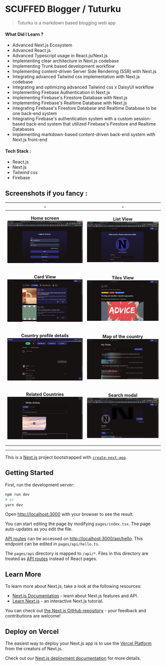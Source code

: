 # SCUFFED Blogger / Tuturku

> Tuturku is a markdown based blogging web app

#### What Did I Learn ?

- Advanced Next.js Ecosystem
- Advanced React.js
- Advanced Typescript usage in React.js/Next.js
- Implementing clear architecture in Next.js codebase
- Implementing Trunk based development workflow
- Implementing content-driven Server Side Rendering (SSR) with Next.js
- Integrating advanced Tailwind css implementation with Next.js codebase
- Integrating and optimizing advanced Tailwind css x DaisyUI workflow
- Implementing Firebase Authentication in Next.js
- Implementing Firebase's Firestore Database with Next.js
- Implementing Firebase's Realtime Database with Next.js
- Integrating Firebase's Firestore Database and Realtime Database to be one back-end system
- Integrating Firebase's authentication system with a custom session-based back-end system that utilized Firebase's Firestore and Realtime Databases
- Implementing markdown-based content-driven back-end system with Next.js front-end

#### Tech Stack :
- React.js
- Next.js
- Tailwind css
- Firebase

## Screenshots if you fancy :
| - | - |
| --- | --- |
| <p align="center"><b>Home screen</b><br/><img src="https://raw.githubusercontent.com/arunstop/scuffed-blogger/main/public/screenshots/1.png" alt="Home screen"></p> | <p align="center"><b>List View</b><br/><img src="https://raw.githubusercontent.com/arunstop/scuffed-blogger/main/public/screenshots/2.png" alt="List View"></p> |
| <p align="center"><b>Card View</b><br/><img src="https://raw.githubusercontent.com/arunstop/scuffed-blogger/main/public/screenshots/3.png" alt="Card View"></p> | <p align="center"><b>Tiles View</b><br/><img src="https://raw.githubusercontent.com/arunstop/scuffed-blogger/main/public/screenshots/4.png" alt="Tiles View"></p> |
| <p align="center"><b>Country profile details</b><br/><img src="https://raw.githubusercontent.com/arunstop/scuffed-blogger/main/public/screenshots/5.png" alt="Country profile details"></p> | <p align="center"><b>Map of the country</b><br/><img src="https://raw.githubusercontent.com/arunstop/scuffed-blogger/main/public/screenshots/6.png" alt="Map of the country"></p> |
| <p align="center"><b>Related Countries</b><br/><img src="https://raw.githubusercontent.com/arunstop/scuffed-blogger/main/public/screenshots/7.png" alt="Related Countries"></p> | <p align="center"><b>Search modal</b><br/><img src="https://raw.githubusercontent.com/arunstop/scuffed-blogger/main/public/screenshots/8.png" alt="Search modal"></p> |


---

This is a [Next.js](https://nextjs.org/) project bootstrapped with [`create-next-app`](https://github.com/vercel/next.js/tree/canary/packages/create-next-app).

## Getting Started

First, run the development server:

```bash
npm run dev
# or
yarn dev
```

Open [http://localhost:3000](http://localhost:3000) with your browser to see the result.

You can start editing the page by modifying `pages/index.tsx`. The page auto-updates as you edit the file.

[API routes](https://nextjs.org/docs/api-routes/introduction) can be accessed on [http://localhost:3000/api/hello](http://localhost:3000/api/hello). This endpoint can be edited in `pages/api/hello.ts`.

The `pages/api` directory is mapped to `/api/*`. Files in this directory are treated as [API routes](https://nextjs.org/docs/api-routes/introduction) instead of React pages.

## Learn More

To learn more about Next.js, take a look at the following resources:

- [Next.js Documentation](https://nextjs.org/docs) - learn about Next.js features and API.
- [Learn Next.js](https://nextjs.org/learn) - an interactive Next.js tutorial.

You can check out [the Next.js GitHub repository](https://github.com/vercel/next.js/) - your feedback and contributions are welcome!

## Deploy on Vercel

The easiest way to deploy your Next.js app is to use the [Vercel Platform](https://vercel.com/new?utm_medium=default-template&filter=next.js&utm_source=create-next-app&utm_campaign=create-next-app-readme) from the creators of Next.js.

Check out our [Next.js deployment documentation](https://nextjs.org/docs/deployment) for more details.
